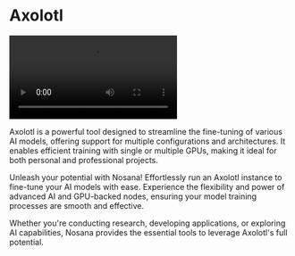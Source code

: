 # Axolotl

![Axolotl](https://raw.githubusercontent.com/nosana-ci/templates/refs/heads/main/templates/axolotl/axolotl.mp4)

Axolotl is a powerful tool designed to streamline the fine-tuning of various AI models, offering support for multiple configurations and architectures. It enables efficient training with single or multiple GPUs, making it ideal for both personal and professional projects.

Unleash your potential with Nosana! Effortlessly run an Axolotl instance to fine-tune your AI models with ease. Experience the flexibility and power of advanced AI and GPU-backed nodes, ensuring your model training processes are smooth and effective.

Whether you're conducting research, developing applications, or exploring AI capabilities, Nosana provides the essential tools to leverage Axolotl's full potential.
